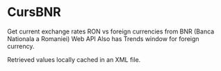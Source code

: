 # CursBNR

Get current exchange rates RON vs foreign currencies from BNR (Banca Nationala a Romaniei) Web API
Also has Trends window for foreign currency.

Retrieved values locally cached in an XML file.
